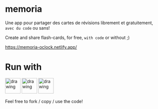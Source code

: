 # memoria

Une app pour partager des cartes de révisions librement et gratuitement, `avec du code` ou sans!

Create and share flash-cards, for free, `with code` or without  ;) 

https://memoria-oclock.netlify.app/

# Run with 

<img src="https://upload.wikimedia.org/wikipedia/commons/thumb/a/a7/React-icon.svg/2300px-React-icon.svg.png" alt="drawing" width="50"/>
<img src="https://upload.wikimedia.org/wikipedia/commons/thumb/d/d9/Node.js_logo.svg/1200px-Node.js_logo.svg.png" alt="drawing" width="50"/>
<img src="https://upload.wikimedia.org/wikipedia/commons/thumb/2/29/Postgresql_elephant.svg/640px-Postgresql_elephant.svg.png" alt="drawing" width="50"/>


Feel free to fork / copy / use the code! 
